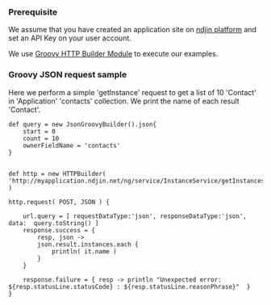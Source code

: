 ### Prerequisite ###

We assume that you have created an application site on [ndjin platform](http://ndjin.net) and set an API Key on your user account.

We use [Groovy HTTP Builder Module](http://groovy.codehaus.org/modules/http-builder/) to execute our examples.

### Groovy JSON request sample ###

Here we perform a simple 'getInstance' request to get a list of 10 'Contact' in 'Application' 'contacts' collection.
We print the name of each result 'Contact'.

```
def query = new JsonGroovyBuilder().json{
    start = 0
    count = 10
    ownerFieldName = 'contacts'
}


def http = new HTTPBuilder( 'http://myapplication.ndjin.net/ng/service/InstanceService/getInstances' )

http.request( POST, JSON ) {
	
	url.query = [ requestDataType:'json', responseDataType:'json', data:  query.toString() ]
	response.success = { 
	    resp, json ->
		json.result.instances.each {
		    println( it.name )
		}
	}
	
	response.failure = { resp -> println "Unexpected error: ${resp.statusLine.statusCode} : ${resp.statusLine.reasonPhrase}"  }
}		
```